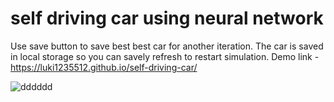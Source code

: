 # self driving car using neural network

Use save button to save best best car for another iteration. The car is saved in local storage so you can savely refresh to restart simulation.
Demo link - https://luki1235512.github.io/self-driving-car/

![dddddd](https://user-images.githubusercontent.com/49656590/211323930-abd08792-8ab5-474a-8cc3-a82fbf1e2b29.png)
